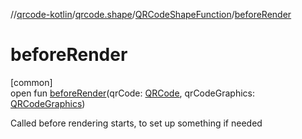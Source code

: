 //[qrcode-kotlin](../../../index.md)/[qrcode.shape](../index.md)/[QRCodeShapeFunction](index.md)/[beforeRender](before-render.md)

# beforeRender

[common]\
open fun [beforeRender](before-render.md)(qrCode: [QRCode](../../qrcode/-q-r-code/index.md), qrCodeGraphics: [QRCodeGraphics](../../qrcode.render/-q-r-code-graphics/index.md))

Called before rendering starts, to set up something if needed
